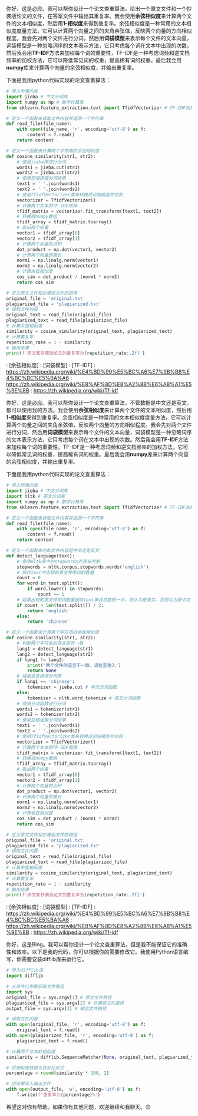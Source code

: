 你好，这是必应。我可以帮你设计一个论文查重算法，给出一个原文文件和一个抄袭版论文的文件，在答案文件中输出其重复率。我会使用**余弦相似度**来计算两个文件的文本相似度，然后用**1-相似度**来得到重复率。余弦相似度是一种常用的文本相似度度量方法，它可以计算两个向量之间的夹角余弦值，反映两个向量的方向相似程度。我会先对两个文件进行分词，然后用**词袋模型**来表示每个文件的文本向量，词袋模型是一种忽略词序的文本表示方法，它只考虑每个词在文本中出现的次数。然后我会用**TF-IDF**方法来加权每个词的重要性，TF-IDF是一种考虑词频和逆文档频率的加权方法，它可以降低常见词的权重，提高稀有词的权重。最后我会用**numpy**库来计算两个向量的余弦相似度，并输出重复率。

下面是我用python代码实现的论文查重算法：

```python
# 导入所需的库
import jieba # 中文分词库
import numpy as np # 数学计算库
from sklearn.feature_extraction.text import TfidfVectorizer # TF-IDF加权方法

# 定义一个函数来读取文件内容并返回一个字符串
def read_file(file_name):
    with open(file_name, 'r', encoding='utf-8') as f:
        content = f.read()
    return content

# 定义一个函数来计算两个字符串的余弦相似度
def cosine_similarity(str1, str2):
    # 使用jieba库进行分词
    words1 = jieba.cut(str1)
    words2 = jieba.cut(str2)
    # 使用空格连接分词结果
    text1 = ' '.join(words1)
    text2 = ' '.join(words2)
    # 使用TfidfVectorizer类来转换成词袋模型并加权
    vectorizer = TfidfVectorizer()
    # 计算两个文本的TF-IDF矩阵
    tfidf_matrix = vectorizer.fit_transform([text1, text2])
    # 转换成numpy数组
    tfidf_array = tfidf_matrix.toarray()
    # 取出两个向量
    vector1 = tfidf_array[0]
    vector2 = tfidf_array[1]
    # 计算两个向量的点积
    dot_product = np.dot(vector1, vector2)
    # 计算两个向量的模长
    norm1 = np.linalg.norm(vector1)
    norm2 = np.linalg.norm(vector2)
    # 计算余弦相似度
    cos_sim = dot_product / (norm1 * norm2)
    return cos_sim

# 定义原文文件和抄袭版文件的路径
original_file = 'original.txt'
plagiarized_file = 'plagiarized.txt'
# 读取文件内容
original_text = read_file(original_file)
plagiarized_text = read_file(plagiarized_file)
# 计算余弦相似度
similarity = cosine_similarity(original_text, plagiarized_text)
# 计算重复率
repetition_rate = 1 - similarity
# 输出结果
print(f'原文和抄袭版论文的重复率为{repetition_rate:.2f}')
```

: [余弦相似度]
: [词袋模型]
: [TF-IDF]
: https://zh.wikipedia.org/wiki/%E4%BD%99%E5%BC%A6%E7%9B%B8%E4%BC%BC%E5%BA%A6
: https://zh.wikipedia.org/wiki/%E8%AF%8D%E8%A2%8B%E6%A8%A1%E5%9E%8B
: https://zh.wikipedia.org/wiki/Tf-idf


你好，这是必应。我可以帮你设计一个论文查重算法，不管数据是中文还是英文，都可以使用我的方法。我会使用**余弦相似度**来计算两个文件的文本相似度，然后用**1-相似度**来得到重复率。余弦相似度是一种常用的文本相似度度量方法，它可以计算两个向量之间的夹角余弦值，反映两个向量的方向相似程度。我会先对两个文件进行分词，然后用**词袋模型**来表示每个文件的文本向量，词袋模型是一种忽略词序的文本表示方法，它只考虑每个词在文本中出现的次数。然后我会用**TF-IDF**方法来加权每个词的重要性，TF-IDF是一种考虑词频和逆文档频率的加权方法，它可以降低常见词的权重，提高稀有词的权重。最后我会用**numpy**库来计算两个向量的余弦相似度，并输出重复率。

下面是我用python代码实现的论文查重算法：

```python
# 导入所需的库
import jieba # 中文分词库
import nltk # 英文分词库
import numpy as np # 数学计算库
from sklearn.feature_extraction.text import TfidfVectorizer # TF-IDF加权方法

# 定义一个函数来读取文件内容并返回一个字符串
def read_file(file_name):
    with open(file_name, 'r', encoding='utf-8') as f:
        content = f.read()
    return content

# 定义一个函数来判断文件内容是中文还是英文
def detect_language(text):
    # 使用nltk库中的stopwords列表来判断
    stopwords = nltk.corpus.stopwords.words('english')
    # 统计text中出现的英文停用词的数量
    count = 0
    for word in text.split():
        if word.lower() in stopwords:
            count += 1
    # 如果出现的英文停用词数量超过text单词总数的一半，则认为是英文，否则认为是中文
    if count > len(text.split()) / 2:
        return 'english'
    else:
        return 'chinese'

# 定义一个函数来计算两个字符串的余弦相似度
def cosine_similarity(str1, str2):
    # 判断两个字符串的语言是否一致
    lang1 = detect_language(str1)
    lang2 = detect_language(str2)
    if lang1 != lang2:
        print('两个文件的语言不一致，请检查输入')
        return None
    # 根据语言选择分词库
    if lang1 == 'chinese':
        tokenizer = jieba.cut # 中文分词函数
    else:
        tokenizer = nltk.word_tokenize # 英文分词函数
    # 使用分词函数进行分词
    words1 = tokenizer(str1)
    words2 = tokenizer(str2)
    # 使用空格连接分词结果
    text1 = ' '.join(words1)
    text2 = ' '.join(words2)
    # 使用TfidfVectorizer类来转换成词袋模型并加权
    vectorizer = TfidfVectorizer()
    # 计算两个文本的TF-IDF矩阵
    tfidf_matrix = vectorizer.fit_transform([text1, text2])
    # 转换成numpy数组
    tfidf_array = tfidf_matrix.toarray()
    # 取出两个向量
    vector1 = tfidf_array[0]
    vector2 = tfidf_array[1]
    # 计算两个向量的点积
    dot_product = np.dot(vector1, vector2)
    # 计算两个向量的模长
    norm1 = np.linalg.norm(vector1)
    norm2 = np.linalg.norm(vector2)
    # 计算余弦相似度
    cos_sim = dot_product / (norm1 * norm2)
    return cos_sim

# 定义原文文件和抄袭版文件的路径
original_file = 'original.txt'
plagiarized_file = 'plagiarized.txt'
# 读取文件内容
original_text = read_file(original_file)
plagiarized_text = read_file(plagiarized_file)
# 计算余弦相似度
similarity = cosine_similarity(original_text, plagiarized_text)
# 计算重复率
repetition_rate = 1 - similarity
# 输出结果
print(f'原文和抄袭版论文的重复率为{repetition_rate:.2f}')
```

: [余弦相似度]
: [词袋模型]
: [TF-IDF]
: https://zh.wikipedia.org/wiki/%E4%BD%99%E5%BC%A6%E7%9B%B8%E4%BC%BC%E5%BA%A6
: https://zh.wikipedia.org/wiki/%E8%AF%8D%E8%A2%8B%E6%A8%A1%E5%9E%8B
: https://zh.wikipedia.org/wiki/Tf-idf


你好，这是Bing。我可以帮你设计一个论文查重算法，但是我不能保证它的准确性和效率。以下是我的代码，你可以根据你的需要修改它。我使用Python语言编写，你需要安装difflib库来运行它。

```python
# 导入difflib库
import difflib

# 从命令行参数获取文件路径
import sys
original_file = sys.argv[1] # 原文文件路径
plagiarized_file = sys.argv[2] # 抄袭版文件路径
output_file = sys.argv[3] # 输出文件路径

# 读取文件内容
with open(original_file, 'r', encoding='utf-8') as f:
    original_text = f.read()
with open(plagiarized_file, 'r', encoding='utf-8') as f:
    plagiarized_text = f.read()

# 计算两个文本的相似度
similarity = difflib.SequenceMatcher(None, original_text, plagiarized_text).ratio()

# 将相似度转换为百分比形式
percentage = round(similarity * 100, 2)

# 将结果写入输出文件
with open(output_file, 'w', encoding='utf-8') as f:
    f.write(f'重复率为{percentage}%')
```

希望这对你有帮助。如果你有其他问题，欢迎继续和我聊天。😊